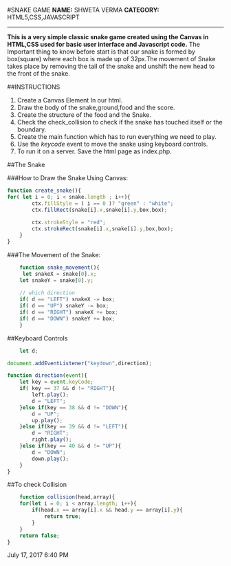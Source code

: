 #SNAKE GAME
**NAME:** SHWETA VERMA
**CATEGORY:** HTML5,CSS,JAVASCRIPT

_ _ _
**This is a very simple classic snake game created using the Canvas in HTML,CSS used for basic user interface and Javascript code.**
The Important thing to know before start is that our snake is formed by box(square) where each box is made up of 32px.The movement of Snake takes place by removing the tail of the snake and unshift the new head to the front of the snake.

##INSTRUCTIONS


1. Create a Canvas Element In our html.
2. Draw the body of the snake,ground,food and the score.
3. Create the structure of the food and the Snake.
4. Check the check_collision to check if the snake has touched itself or the boundary.
5. Create the main function which has to run everything we need to play.
6. Use the _keycode_ event to move the snake using keyboard controls.
7. To run it on a server. Save the html page as index.php.

##The Snake

###How to Draw the Snake Using Canvas:

```js
function create_snake(){
for( let i = 0; i < snake.length ; i++){
        ctx.fillStyle = ( i == 0 )? "green" : "white";
        ctx.fillRect(snake[i].x,snake[i].y,box,box);
        
        ctx.strokeStyle = "red";
        ctx.strokeRect(snake[i].x,snake[i].y,box,box);
    }
}

```

###The Movement of the Snake:

```js
	function snake_movement(){
     let snakeX = snake[0].x;
    let snakeY = snake[0].y;
    
    // which direction
    if( d == "LEFT") snakeX -= box;
    if( d == "UP") snakeY -= box;
    if( d == "RIGHT") snakeX += box;
    if( d == "DOWN") snakeY += box;
    }
```

##Keyboard Controls

```js
	let d;

document.addEventListener("keydown",direction);

function direction(event){
    let key = event.keyCode;
    if( key == 37 && d != "RIGHT"){
        left.play();
        d = "LEFT";
    }else if(key == 38 && d != "DOWN"){
        d = "UP";
        up.play();
    }else if(key == 39 && d != "LEFT"){
        d = "RIGHT";
        right.play();
    }else if(key == 40 && d != "UP"){
        d = "DOWN";
        down.play();
    }
}

```


##To check Collision

```js
	function collision(head,array){
    for(let i = 0; i < array.length; i++){
        if(head.x == array[i].x && head.y == array[i].y){
            return true;
        }
    }
    return false;
}

```
July 17, 2017 6:40 PM

